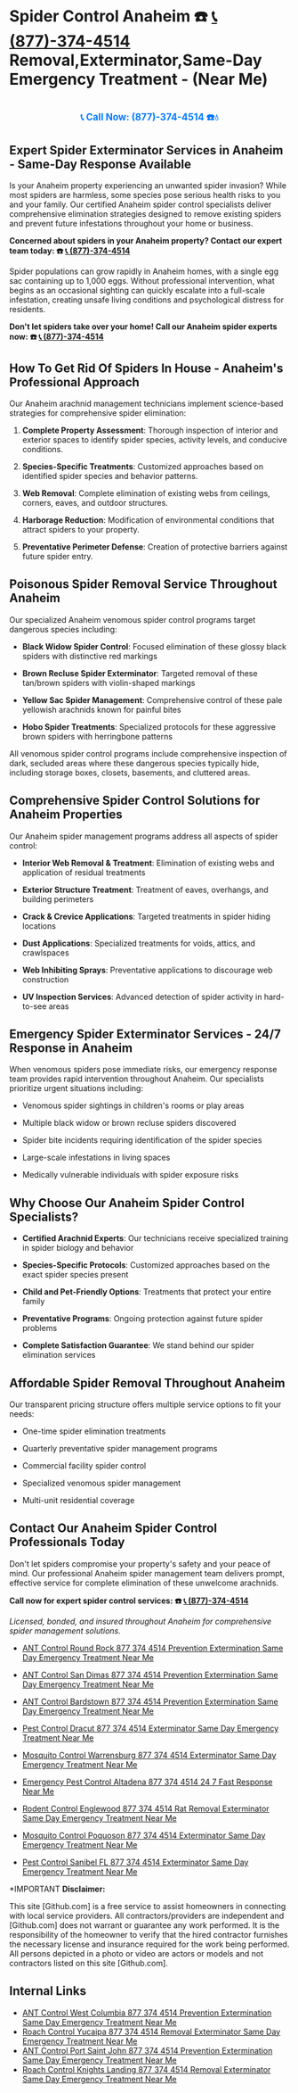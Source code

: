 # Spider Control Anaheim ☎️ [📞 (877)-374-4514](https://pest-control-4514.netlify.app) Removal,Exterminator,Same-Day Emergency Treatment - (Near Me)
# 

<p align="center" style="font-size: 1.2em; font-weight: bold; margin: 20px 0;">
  <a href="https://pest-control-4514.netlify.app" target="_blank" style="color: #007BFF; text-decoration: none;">📞 Call Now: (877)-374-4514 ☎️💧</a>
</p>

## Expert Spider Exterminator Services in Anaheim - Same-Day Response Available

Is your Anaheim property experiencing an unwanted spider invasion? While most spiders are harmless, some species pose serious health risks to you and your family. Our certified Anaheim spider control specialists deliver comprehensive elimination strategies designed to remove existing spiders and prevent future infestations throughout your home or business.

**Concerned about spiders in your Anaheim property? Contact our expert team today: ☎️ [📞 (877)-374-4514](https://pest-control-4514.netlify.app)**

Spider populations can grow rapidly in Anaheim homes, with a single egg sac containing up to 1,000 eggs. Without professional intervention, what begins as an occasional sighting can quickly escalate into a full-scale infestation, creating unsafe living conditions and psychological distress for residents.

**Don't let spiders take over your home! Call our Anaheim spider experts now: ☎️ [📞 (877)-374-4514](https://pest-control-4514.netlify.app)**

## How To Get Rid Of Spiders In House - Anaheim's Professional Approach

Our Anaheim arachnid management technicians implement science-based strategies for comprehensive spider elimination:

1. **Complete Property Assessment**: Thorough inspection of interior and exterior spaces to identify spider species, activity levels, and conducive conditions.

2. **Species-Specific Treatments**: Customized approaches based on identified spider species and behavior patterns.

3. **Web Removal**: Complete elimination of existing webs from ceilings, corners, eaves, and outdoor structures.

4. **Harborage Reduction**: Modification of environmental conditions that attract spiders to your property.

5. **Preventative Perimeter Defense**: Creation of protective barriers against future spider entry.

## Poisonous Spider Removal Service Throughout Anaheim

Our specialized Anaheim venomous spider control programs target dangerous species including:

- **Black Widow Spider Control**: Focused elimination of these glossy black spiders with distinctive red markings

- **Brown Recluse Spider Exterminator**: Targeted removal of these tan/brown spiders with violin-shaped markings

- **Yellow Sac Spider Management**: Comprehensive control of these pale yellowish arachnids known for painful bites

- **Hobo Spider Treatments**: Specialized protocols for these aggressive brown spiders with herringbone patterns

All venomous spider control programs include comprehensive inspection of dark, secluded areas where these dangerous species typically hide, including storage boxes, closets, basements, and cluttered areas.

## Comprehensive Spider Control Solutions for Anaheim Properties

Our Anaheim spider management programs address all aspects of spider control:

- **Interior Web Removal & Treatment**: Elimination of existing webs and application of residual treatments

- **Exterior Structure Treatment**: Treatment of eaves, overhangs, and building perimeters

- **Crack & Crevice Applications**: Targeted treatments in spider hiding locations

- **Dust Applications**: Specialized treatments for voids, attics, and crawlspaces

- **Web Inhibiting Sprays**: Preventative applications to discourage web construction

- **UV Inspection Services**: Advanced detection of spider activity in hard-to-see areas

## Emergency Spider Exterminator Services - 24/7 Response in Anaheim

When venomous spiders pose immediate risks, our emergency response team provides rapid intervention throughout Anaheim. Our specialists prioritize urgent situations including:

- Venomous spider sightings in children's rooms or play areas

- Multiple black widow or brown recluse spiders discovered

- Spider bite incidents requiring identification of the spider species

- Large-scale infestations in living spaces

- Medically vulnerable individuals with spider exposure risks

## Why Choose Our Anaheim Spider Control Specialists?

- **Certified Arachnid Experts**: Our technicians receive specialized training in spider biology and behavior

- **Species-Specific Protocols**: Customized approaches based on the exact spider species present

- **Child and Pet-Friendly Options**: Treatments that protect your entire family

- **Preventative Programs**: Ongoing protection against future spider problems

- **Complete Satisfaction Guarantee**: We stand behind our spider elimination services

## Affordable Spider Removal Throughout Anaheim

Our transparent pricing structure offers multiple service options to fit your needs:

- One-time spider elimination treatments

- Quarterly preventative spider management programs

- Commercial facility spider control

- Specialized venomous spider management

- Multi-unit residential coverage

## Contact Our Anaheim Spider Control Professionals Today

Don't let spiders compromise your property's safety and your peace of mind. Our professional Anaheim spider management team delivers prompt, effective service for complete elimination of these unwelcome arachnids.

**Call now for expert spider control services: ☎️ [📞 (877)-374-4514](https://pest-control-4514.netlify.app)**

*Licensed, bonded, and insured throughout Anaheim for comprehensive spider management solutions.*


- [ANT Control Round Rock 877 374 4514 Prevention Extermination Same Day Emergency Treatment Near Me](https://github.com/allyoucaneatsushiin/pest-control/blob/main/ANT-Control-Round-Rock-877-374-4514-Prevention-Extermination-Same-Day-Emergency-Treatment-Near-Me.md)
- [ANT Control San Dimas 877 374 4514 Prevention Extermination Same Day Emergency Treatment Near Me](https://github.com/allyoucaneatsushiin/pest-control/blob/main/ANT-Control-San-Dimas-877-374-4514-Prevention-Extermination-Same-Day-Emergency-Treatment-Near-Me.md)
- [ANT Control Bardstown 877 374 4514 Prevention Extermination Same Day Emergency Treatment Near Me](https://github.com/allyoucaneatsushiin/pest-control/blob/main/ANT-Control-Bardstown-877-374-4514-Prevention-Extermination-Same-Day-Emergency-Treatment-Near-Me.md)


- [Pest Control Dracut 877 374 4514 Exterminator Same Day Emergency Treatment Near Me](https://github.com/allyoucaneatsushiin/pest-control/blob/main/Pest-Control-Dracut-877-374-4514-Exterminator-Same-Day-Emergency-Treatment-Near-Me.md)
- [Mosquito Control Warrensburg 877 374 4514 Exterminator Same Day Emergency Treatment Near Me](https://github.com/allyoucaneatsushiin/pest-control/blob/main/Mosquito-Control-Warrensburg-877-374-4514-Exterminator-Same-Day-Emergency-Treatment-Near-Me.md)
- [Emergency Pest Control Altadena 877 374 4514 24 7 Fast Response Near Me](https://github.com/allyoucaneatsushiin/pest-control/blob/main/Emergency-Pest-Control-Altadena-877-374-4514-24-7-Fast-Response-Near-Me.md)


- [Rodent Control Englewood 877 374 4514 Rat Removal Exterminator Same Day Emergency Treatment Near Me](https://github.com/allyoucaneatsushiin/pest-control/blob/main/Rodent-Control-Englewood-877-374-4514-Rat-Removal-Exterminator-Same-Day-Emergency-Treatment-Near-Me.md)
- [Mosquito Control Poquoson 877 374 4514 Exterminator Same Day Emergency Treatment Near Me](https://github.com/allyoucaneatsushiin/pest-control/blob/main/Mosquito-Control-Poquoson-877-374-4514-Exterminator-Same-Day-Emergency-Treatment-Near-Me.md)
- [Pest Control Sanibel FL 877 374 4514 Exterminator Same Day Emergency Treatment Near Me](https://github.com/allyoucaneatsushiin/pest-control/blob/main/Pest-Control-Sanibel-FL-877-374-4514-Exterminator-Same-Day-Emergency-Treatment-Near-Me.md)


*IMPORTANT **Disclaimer:**  

This site [Github.com] is a free service to assist homeowners in connecting with local service providers. All contractors/providers are independent and [Github.com] does not warrant or guarantee any work performed. It is the responsibility of the homeowner to verify that the hired contractor furnishes the necessary license and insurance required for the work being performed. All persons depicted in a photo or video are actors or models and not contractors listed on this site [Github.com].


## Internal Links
- [ANT Control West Columbia 877 374 4514 Prevention Extermination Same Day Emergency Treatment Near Me](https://github.com/allyoucaneatsushiin/pest-control/blob/main/ANT-Control-West-Columbia-877-374-4514-Prevention-Extermination-Same-Day-Emergency-Treatment-Near-Me.md)
- [Roach Control Yucaipa 877 374 4514 Removal Exterminator Same Day Emergency Treatment Near Me](https://github.com/allyoucaneatsushiin/pest-control/blob/main/Roach-Control-Yucaipa-877-374-4514-Removal-Exterminator-Same-Day-Emergency-Treatment-Near-Me.md)
- [ANT Control Port Saint John 877 374 4514 Prevention Extermination Same Day Emergency Treatment Near Me](https://github.com/allyoucaneatsushiin/pest-control/blob/main/ANT-Control-Port-Saint-John-877-374-4514-Prevention-Extermination-Same-Day-Emergency-Treatment-Near-Me.md)
- [Roach Control Knights Landing 877 374 4514 Removal Exterminator Same Day Emergency Treatment Near Me](https://github.com/allyoucaneatsushiin/pest-control/blob/main/Roach-Control-Knights-Landing-877-374-4514-Removal-Exterminator-Same-Day-Emergency-Treatment-Near-Me.md)
